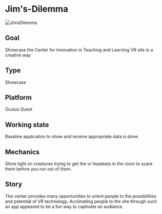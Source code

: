 # Jim's-Dilemma

![JimsDilemma](MyRepoFiles/gameWalkthrough.gif)

## Goal 
Showcase the Center for Innovation in Teaching and Learning VR site in a creative way

## Type  
Showcase

## Platform
Oculus Quest

## Working state 
Baseline application to show and receive appropriate data is done. 

## Mechanics  
Shine light on creatures trying to get the vr headsets in the room to scare them before you run out of them.

## Story 
The center provides many opportunities to orient people to the possibilities and potential of VR technology. Acclimating people to the site through such an app appeared to be a fun way to captivate an audiance.